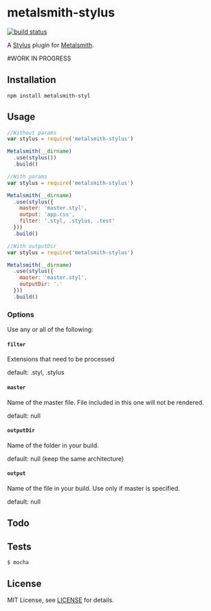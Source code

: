# metalsmith-stylus

[![build status][travis-image]][travis-url]

A [Stylus][stylus] plugin for [Metalsmith][metalsmith].

#WORK IN PROGRESS

## Installation

```
npm install metalsmith-styl
```

## Usage

```js
//Without params
var stylus = require('metalsmith-stylus')

Metalsmith(__dirname)
  .use(stylus())
  .build()

//With params
var stylus = require('metalsmith-stylus')

Metalsmith(__dirname)
  .use(stylus({
    master: 'master.styl',
    output: 'app.css',
    filter: '.styl, .stylus, .test'
  }))
  .build()

//With outputDir
var stylus = require('metalsmith-stylus')

Metalsmith(__dirname)
  .use(stylus({
    master: 'master.styl',
    outputDir: '.'
  }))
  .build()
```

### Options

Use any or all of the following:

#### `filter`

Extensions that need to be processed

default: .styl, .stylus

#### `master`

Name of the master file.
File included in this one will not be rendered.

default: null

#### `outputDir`

Name of the folder in your build.

default: null (keep the same architecture)

#### `output`

Name of the file in your build.
Use only if master is specified.

default: null

## Todo

## Tests

```
$ mocha
```

## License

MIT License, see [LICENSE](https://github.com/joaoafrmartins/metalsmith-coffee/blob/master/LICENSE.md) for details.

[metalsmith]: http://www.metalsmith.io/
[stylus]: http://stylus-lang.com/
[travis-image]: https://travis-ci.org/wcastand/metalsmith-stylus.svg?branch=master
[travis-url]: https://travis-ci.org/wcastand/metalsmith-stylus
